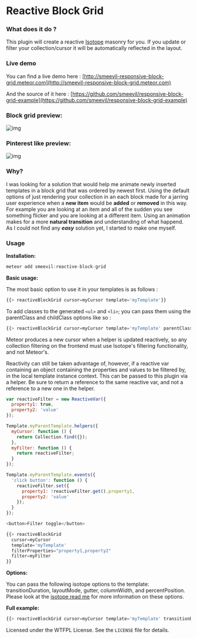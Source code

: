 # Reactive Block Grid

### What does it do ?

This plugin will create a reactive [Isotope](http://isotope.metafizzy.co) masonry for you. If you update or filter your collection/cursor it will be automatically reflected in the layout.
### Live demo
You can find a live demo here : [http://smeevil-responsive-block-grid.meteor.com](http://smeevil-responsive-block-grid.meteor.com)

And the source of it here : [https://github.com/smeevil/responsive-block-grid-example](https://github.com/smeevil/responsive-block-grid-example)

### Block grid preview:
![img](https://s3.amazonaws.com/f.cl.ly/items/0R3N3M0q0N3i2P1E0L2B/Screen%20Recording%202015-01-07%20at%2008.07%20pm.gif)

### Pinterest like preview:
![img](https://s3.amazonaws.com/f.cl.ly/items/111d3l2Y2H1S191W1g1G/Screen%20Recording%202015-01-07%20at%2008.10%20pm.gif)

### Why?

I was looking for a solution that would help me animate newly inserted templates in a block grid that was ordered by newest first. Using the default options of just rendering your collection in an each block made for a jarring user experience when a **new item** would be **added** or **removed** in this way. For example you are looking at an item and all of the sudden you see something flicker and you are looking at a different item. Using an animation makes for a more **natural transition** and understanding of what happend. As I could not find any **_easy_** solution yet, I started to make one myself.

### Usage

**Installation:**

~~~js
meteor add smeevil:reactive-block-grid
~~~

**Basic usage:**

The most basic option to use it in your templates is as follows :
~~~js
{{> reactiveBlockGrid cursor=myCursor template='myTemplate'}}
~~~

To add classes to the generated `<ul>` and `<li>`; you can pass them using the parentClass and childClass options like so :
~~~js
{{> reactiveBlockGrid cursor=myCursor template='myTemplate' parentClass='medium-block-grid-12' childClass='medium-block-grid-3'}}
~~~



Meteor produces a new cursor when a helper is updated reactively, so any collection filtering on the frontend must use Isotope's filtering functionality, and not Meteor's.

Reactivity can still be taken advantage of, however, if a reactive var containing an object containing the properties and values to be filtered by, in the local template instance context. This can be passed to this plugin via a helper. Be sure to return a reference to the same reactive var, and not a reference to a new one in the helper.

~~~js
var reactiveFilter = new ReactiveVar({
  property1: true,
  property2: 'value'
});

Template.myParentTemplate.helpers({
  myCursor: function () {
    return Collection.find({});
  },
  myFilter: function () {
    return reactiveFilter;
  }
});

Template.myParentTemplate.events({
  'click button': function () {
    reactiveFilter.set({
      property1: !reactiveFilter.get().property1,
      property2: 'value'
    });
  }
});
~~~

~~~js
<button>Filter toggle</button>

{{> reactiveBlockGrid
  cursor=myCursor
  template='myTemplate'
  filterProperties="property1,property2"
  filter=myFilter
}}
~~~

**Options:**

You can pass the following isotope options to the template:  transitionDuration, layoutMode, gutter, columnWidth, and percentPosition. Please look at the [isotope read me](http://isotope.metafizzy.co) for more information on these options.

**Full example:**
~~~js
{{> reactiveBlockGrid cursor=myCursor template='myTemplate' transitionDuration='1.5s' layoutMode='fitRows' gutter=20 columnWidth='.gutter-width'}}
~~~

Licensed under the WTFPL License. See the `LICENSE` file for details.
